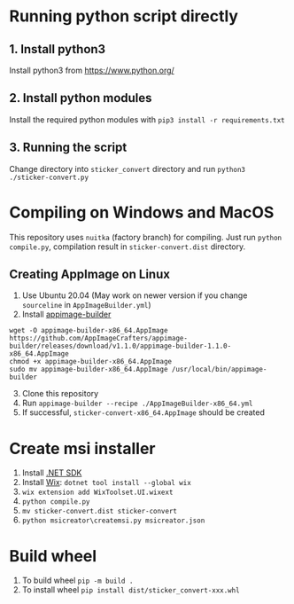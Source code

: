 # Running python script directly
## 1. Install python3
Install python3 from https://www.python.org/

## 2. Install python modules
Install the required python modules with `pip3 install -r requirements.txt`

## 3. Running the script
Change directory into `sticker_convert` directory and run `python3 ./sticker-convert.py`

# Compiling on Windows and MacOS
This repository uses `nuitka` (factory branch) for compiling. Just run `python compile.py`, compilation result in `sticker-convert.dist` directory.

## Creating AppImage on Linux
1. Use Ubuntu 20.04 (May work on newer version if you change `sourceline` in `AppImageBuilder.yml`)
2. Install [appimage-builder](https://appimage-builder.readthedocs.io/en/latest/intro/install.html)
```
wget -O appimage-builder-x86_64.AppImage https://github.com/AppImageCrafters/appimage-builder/releases/download/v1.1.0/appimage-builder-1.1.0-x86_64.AppImage
chmod +x appimage-builder-x86_64.AppImage
sudo mv appimage-builder-x86_64.AppImage /usr/local/bin/appimage-builder
```
3. Clone this repository
4. Run `appimage-builder --recipe ./AppImageBuilder-x86_64.yml`
5. If successful, `sticker-convert-x86_64.AppImage` should be created

# Create msi installer
1. Install [.NET SDK](https://dotnet.microsoft.com/en-us/download/dotnet)
2. Install [Wix](https://wixtoolset.org/docs/intro/): `dotnet tool install --global wix`
3. `wix extension add WixToolset.UI.wixext`
4. `python compile.py`
5. `mv sticker-convert.dist sticker-convert`
6. `python msicreator\createmsi.py msicreator.json`

# Build wheel
1. To build wheel `pip -m build .`
2. To install wheel `pip install dist/sticker_convert-xxx.whl`